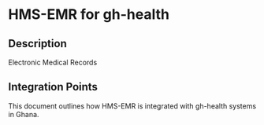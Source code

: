 # HMS-EMR for gh-health

## Description

Electronic Medical Records

## Integration Points

This document outlines how HMS-EMR is integrated with gh-health systems in Ghana.
